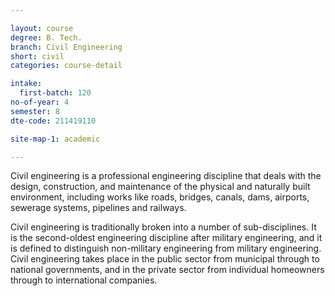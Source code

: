 ```yaml
---

layout: course
degree: B. Tech.
branch: Civil Engineering
short: civil
categories: course-detail

intake:
  first-batch: 120
no-of-year: 4
semester: 8
dte-code: 211419110

site-map-1: academic

---
```



Civil engineering is a professional engineering discipline that deals with the design, construction, and maintenance of the physical and naturally built environment, including works like roads, bridges, canals, dams, airports, sewerage systems, pipelines and railways.

Civil engineering is traditionally broken into a number of sub-disciplines. It is the second-oldest engineering discipline after military engineering, and it is defined to distinguish non-military engineering from military engineering. Civil engineering takes place in the public sector from municipal through to national governments, and in the private sector from individual homeowners through to international companies.
